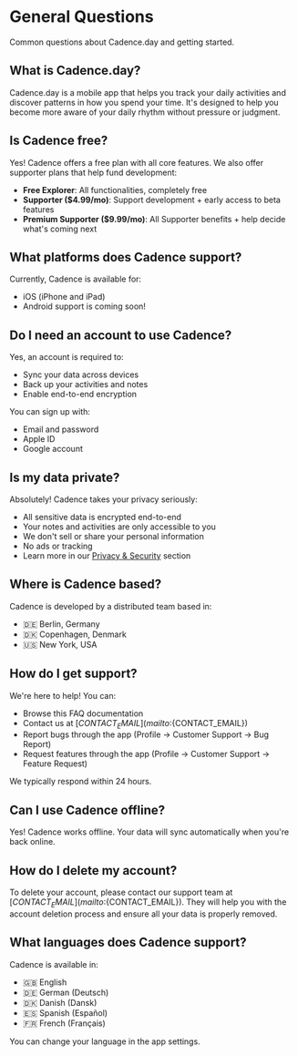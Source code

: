 # General Questions

Common questions about Cadence.day and getting started.

## What is Cadence.day?

Cadence.day is a mobile app that helps you track your daily activities and discover patterns in how you spend your time. It's designed to help you become more aware of your daily rhythm without pressure or judgment.

## Is Cadence free?

Yes! Cadence offers a free plan with all core features. We also offer supporter plans that help fund development:

- **Free Explorer**: All functionalities, completely free
- **Supporter ($4.99/mo)**: Support development + early access to beta features
- **Premium Supporter ($9.99/mo)**: All Supporter benefits + help decide what's coming next

## What platforms does Cadence support?

Currently, Cadence is available for:

- iOS (iPhone and iPad)
- Android support is coming soon!

## Do I need an account to use Cadence?

Yes, an account is required to:

- Sync your data across devices
- Back up your activities and notes
- Enable end-to-end encryption

You can sign up with:

- Email and password
- Apple ID
- Google account

## Is my data private?

Absolutely! Cadence takes your privacy seriously:

- All sensitive data is encrypted end-to-end
- Your notes and activities are only accessible to you
- We don't sell or share your personal information
- No ads or tracking
- Learn more in our [Privacy & Security](/docs/faq/encryption) section

## Where is Cadence based?

Cadence is developed by a distributed team based in:

- 🇩🇪 Berlin, Germany
- 🇩🇰 Copenhagen, Denmark
- 🇺🇸 New York, USA

## How do I get support?

We're here to help! You can:

- Browse this FAQ documentation
- Contact us at [${CONTACT_EMAIL}](mailto:${CONTACT_EMAIL})
- Report bugs through the app (Profile → Customer Support → Bug Report)
- Request features through the app (Profile → Customer Support → Feature Request)

We typically respond within 24 hours.

## Can I use Cadence offline?

Yes! Cadence works offline. Your data will sync automatically when you're back online.

## How do I delete my account?

To delete your account, please contact our support team at [${CONTACT_EMAIL}](mailto:${CONTACT_EMAIL}). They will help you with the account deletion process and ensure all your data is properly removed.

## What languages does Cadence support?

Cadence is available in:

- 🇬🇧 English
- 🇩🇪 German (Deutsch)
- 🇩🇰 Danish (Dansk)
- 🇪🇸 Spanish (Español)
- 🇫🇷 French (Français)

You can change your language in the app settings.
